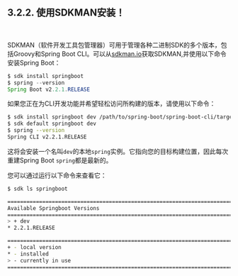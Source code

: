 <h2>3.2.2. 使用SDKMAN安装！</h2><br>

SDKMAN（软件开发工具包管理器）可用于管理各种二进制SDK的多个版本，包括Groovy和Spring Boot CLI。可以从[sdkman.io](https://sdkman.io/)获取SDKMAN,并使用以下命令安装Spring Boot：

```java
$ sdk install springboot 
$ spring --version 
Spring Boot v2.2.1.RELEASE
```

如果您正在为CLI开发功能并希望轻松访问所构建的版本，请使用以下命令：

```bash
$ sdk install springboot dev /path/to/spring-boot/spring-boot-cli/target/spring-boot-cli-2.2.1.RELEASE-bin/spring-2.2.1.RELEASE/
$ sdk default springboot dev
$ spring --version
Spring CLI v2.2.1.RELEASE
```

这将会安装一个名叫```dev```的本地```spring```实例。它指向您的目标构建位置，因此每次重建Spring Boot ```spring```都是最新的。

您可以通过运行以下命令来查看它：

```bash
$ sdk ls springboot

================================================================================
Available Springboot Versions
================================================================================
> + dev
* 2.2.1.RELEASE

================================================================================
+ - local version
* - installed
> - currently in use
================================================================================
```